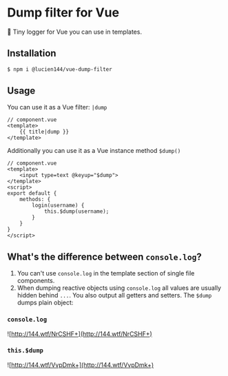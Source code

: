 # Dump filter for Vue
🐞 Tiny logger for Vue you can use in templates.

## Installation
```sh
$ npm i @lucien144/vue-dump-filter
```

## Usage

You can use it as a Vue filter: `|dump`

```vue
// component.vue
<template>
	{{ title|dump }}
</template>
```

Additionally you can use it as a Vue instance method `$dump()`
```vue
// component.vue
<template>
	<input type=text @keyup="$dump">
</template>
<script>
export default {
	methods: {
		login(username) {
			this.$dump(username);
		}
	}
}
</script>
```

## What's the difference between `console.log`?
1. You can't use `console.log` in the template section of single file components.
1. When dumping reactive objects using `console.log` all values are usually hidden behind `...`. You also output all getters and setters. The `$dump` dumps plain object:

### `console.log`
![http://144.wtf/NrCSHF+](http://144.wtf/NrCSHF+)

### `this.$dump`
![http://144.wtf/VvpDmk+](http://144.wtf/VvpDmk+)